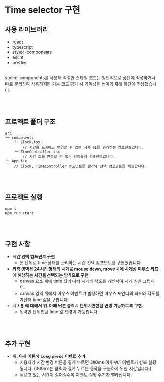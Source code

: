 # Time selector 구현

## 사용 라이브러리

- react
- typescript
- styled-components
- eslint
- prettier

<br />
styled-components를 사용해 작성한 스타일 코드는 일반적으로 상단에 작성하거나 따로 분리하여 사용하지만 기능 코드 평가 시 가독성을 높이기 위해 하단에 작성했습니다.

<br/><br/>

## 프로젝트 폴더 구조

```
src
└─ components
    └─ Clock.tsx
        // 시간을 표시하고 변경할 수 있는 시계 UI를 관리하는 컴포넌트입니다.
    └─ TimeController.tsx
        // 시간 값을 변경할 수 있는 컨트롤러 컴포넌트입니다.
└─ App.tsx
    // Clock, TimeController 컴포넌트를 불러와 선택 컴포넌트를 제공합니다.
```

<br/><br/>

## 프로젝트 실행

```
npm i
npm run start
```

<br/><br/>

## 구현 사항

- **시간 선택 컴포넌트 구현**
  - 분 단위로 time 상태를 관리하는 시간 선택 컴포넌트를 구현했습니다.
- **좌측 영역은 24시간 형태의 시계로 mouse down, move 시에 시계상 마우스 좌표에 해당하는 시간을 선택되는 방식으로 구현**
  - canvas 요소 위에 time 값에 따라 시계의 각도를 계산하여 시계 침을 그립니다.
  - canvas 영역 위에서 마우스 이벤트가 발생하면 마우스 포인터의 좌표와 각도를 계산해 time 값을 구합니다.
- **시 / 분 에 대해서 위, 아래 버튼 클릭시 단위시간만큼 변경 가능하도록 구현.**
  - 입력한 단위만큼 time 값 변경이 가능합니다.

<br/><br/>

## 추가 구현

- **위, 아래 버튼에 Long press 이벤트 추가**
  - 사용자가 시간 변경 버튼을 길게 누르면 300ms 이후부터 이벤트가 반복 실행됩니다. (300ms는 클릭과 길게 누르는 동작을 구분하기 위한 시간입니다.)
  - 누르고 있는 시간이 길어질수록 이벤트 실행 주기가 빨라집니다.
